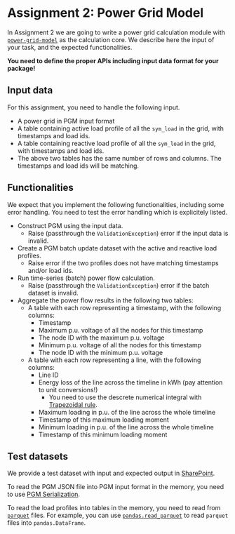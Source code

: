 # Assignment 2: Power Grid Model

In Assignment 2 we are going to write a power grid calculation module
with [`power-grid-model`](https://power-grid-model.readthedocs.io/en/stable/) as the calculation core.
We describe here the input of your task, and the expected functionalities.

**You need to define the proper APIs including input data format for your package!**

## Input data

For this assignment, you need to handle the following input.

* A power grid in PGM input format
* A table containing active load profile of all the `sym_load` in the grid, with timestamps and load ids.
* A table containing reactive load profile of all the `sym_load` in the grid, with timestamps and load ids.
* The above two tables has the same number of rows and columns. The timestamps and load ids will be matching.

## Functionalities

We expect that you implement the following functionalities, including some error handling.
You need to test the error handling which is explicitely listed.

* Construct PGM using the input data.
  * Raise (passthrough the `ValidationException`) error if the input data is invalid.
* Create a PGM batch update dataset with the active and reactive load profiles.
  * Raise error if the two profiles does not have matching timestamps and/or load ids.
* Run time-series (batch) power flow calculation.
  * Raise (passthrough the `ValidationException`) error if the batch dataset is invalid.
* Aggregate the power flow results in the following two tables:
  * A table with each row representing a timestamp, with the following columns:
    * Timestamp
    * Maximum p.u. voltage of all the nodes for this timestamp
    * The node ID with the maximum p.u. voltage
    * Minimum p.u. voltage of all the nodes for this timestamp
    * The node ID with the minimum p.u. voltage
  * A table with each row representing a line, with the following columns:
    * Line ID
    * Energy loss of the line across the timeline in kWh (pay attention to unit conversions!)
      * You need to use the descrete numerical integral with [Trapezoidal rule](https://en.wikipedia.org/wiki/Trapezoidal_rule).
    * Maximum loading in p.u. of the line across the whole timeline
    * Timestamp of this maximum loading moment
    * Minimum loading in p.u. of the line across the whole timeline
    * Timestamp of this minimum loading moment

## Test datasets

We provide a test dataset with input and expected output in [SharePoint](https://tuenl.sharepoint.com/:f:/s/5XWG0-PowerSystemCalculationandSimualtion/EmbTZJRBIflBtkTm8txF-kcBgitgYLmJZz75Dwv9L5bZxw?e=2s8fyt).

To read the PGM JSON file into PGM input format in the memory, you need to use [PGM Serialization](https://power-grid-model.readthedocs.io/en/stable/examples/Serialization%20Example.html).

To read the load profiles into tables in the memory, you need to read from [`parquet`](https://parquet.apache.org/) files.
For example, you can use [`pandas.read_parquet`](https://pandas.pydata.org/pandas-docs/stable/reference/api/pandas.read_parquet.html)
to read `parquet` files into `pandas.DataFrame`.
